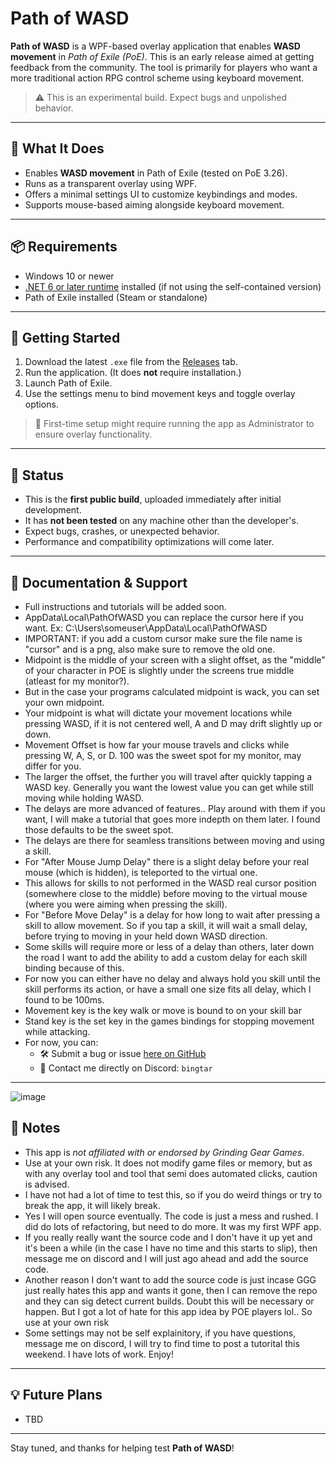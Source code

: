 # Path of WASD

**Path of WASD** is a WPF-based overlay application that enables **WASD movement** in *Path of Exile (PoE)*. This is an early release aimed at getting feedback from the community. The tool is primarily for players who want a more traditional action RPG control scheme using keyboard movement.

> ⚠️ This is an experimental build. Expect bugs and unpolished behavior.

---

## 🔧 What It Does

- Enables **WASD movement** in Path of Exile (tested on PoE 3.26).
- Runs as a transparent overlay using WPF.
- Offers a minimal settings UI to customize keybindings and modes.
- Supports mouse-based aiming alongside keyboard movement.

---

## 📦 Requirements

- Windows 10 or newer
- [.NET 6 or later runtime](https://dotnet.microsoft.com/en-us/download/dotnet) installed (if not using the self-contained version)
- Path of Exile installed (Steam or standalone)

---

## 🚀 Getting Started

1. Download the latest `.exe` file from the [Releases](../../releases) tab.
2. Run the application. (It does **not** require installation.)
3. Launch Path of Exile.
4. Use the settings menu to bind movement keys and toggle overlay options.

> 🧩 First-time setup might require running the app as Administrator to ensure overlay functionality.

---

## 📢 Status

- This is the **first public build**, uploaded immediately after initial development.
- It has **not been tested** on any machine other than the developer's.
- Expect bugs, crashes, or unexpected behavior.
- Performance and compatibility optimizations will come later.

---

## 📖 Documentation & Support

- Full instructions and tutorials will be added soon.
- AppData\Local\PathOfWASD you can replace the cursor here if you want. Ex: C:\Users\someuser\AppData\Local\PathOfWASD
- IMPORTANT: if you add a custom cursor make sure the file name is "cursor" and is a png, also make sure to remove the old one.
- Midpoint is the middle of your screen with a slight offset, as the "middle" of your character in POE is slightly under the screens true middle (atleast for my monitor?).
- But in the case your programs calculated midpoint is wack, you can set your own midpoint.
- Your midpoint is what will dictate your movement locations while pressing WASD, if it is not centered well, A and D may drift slightly up or down.
- Movement Offset is how far your mouse travels and clicks while pressing W, A, S, or D. 100 was the sweet spot for my monitor, may differ for you.
- The larger the offset, the further you will travel after quickly tapping a WASD key. Generally you want the lowest value you can get while still moving while holding WASD.
- The delays are more advanced of features.. Play around with them if you want, I will make a tutorial that goes more indepth on them later. I found those defaults to be the sweet spot.
- The delays are there for seamless transitions between moving and using a skill.
- For "After Mouse Jump Delay" there is a slight delay before your real mouse (which is hidden), is teleported to the virtual one.
- This allows for skills to not performed in the WASD real cursor position (somewhere close to the middle) before moving to the virtual mouse (where you were aiming when pressing the skill).
- For "Before Move Delay" is a delay for how long to wait after pressing a skill to allow movement. So if you tap a skill, it will wait a small delay, before trying to moving in your held down WASD direction.
- Some skills will require more or less of a delay than others, later down the road I want to add the ability to add a custom delay for each skill binding because of this.
- For now you can either have no delay and always hold you skill until the skill performs its action, or have a small one size fits all delay, which I found to be 100ms.
- Movement key is the key walk or move is bound to on your skill bar
- Stand key is the set key in the games bindings for stopping movement while attacking.
- For now, you can:
  - 🛠 Submit a bug or issue [here on GitHub](../../issues)
  - 💬 Contact me directly on Discord: `bingtar`

---

![image](https://github.com/user-attachments/assets/bb57edcf-f5be-4d17-b642-a4aeb260f12b)


## 📝 Notes

- This app is *not affiliated with or endorsed by Grinding Gear Games*.
- Use at your own risk. It does not modify game files or memory, but as with any overlay tool and tool that semi does automated clicks, caution is advised.
- I have not had a lot of time to test this, so if you do weird things or try to break the app, it will likely break.
- Yes I will open source eventually. The code is just a mess and rushed. I did do lots of refactoring, but need to do more. It was my first WPF app.
- If you really really want the source code and I don't have it up yet and it's been a while (in the case I have no time and this starts to slip), then message me on discord and I will just ago ahead and add the source code.
- Another reason I don't want to add the source code is just incase GGG just really hates this app and wants it gone, then I can remove the repo and they can sig detect current builds. Doubt this will be necessary or happen. But I got a lot of hate for this app idea by POE players lol.. So use at your own risk
- Some settings may not be self explainitory, if you have questions, message me on discord, I will try to find time to post a tutorital this weekend. I have lots of work. Enjoy!

---

## 💡 Future Plans

- TBD
---

Stay tuned, and thanks for helping test **Path of WASD**!
